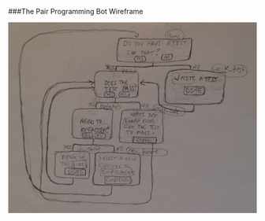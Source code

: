 ###The Pair Programming Bot Wireframe

<img src="./app/assets/images/the_pair_programming_bot_wireframe.jpg" alt=""/>
